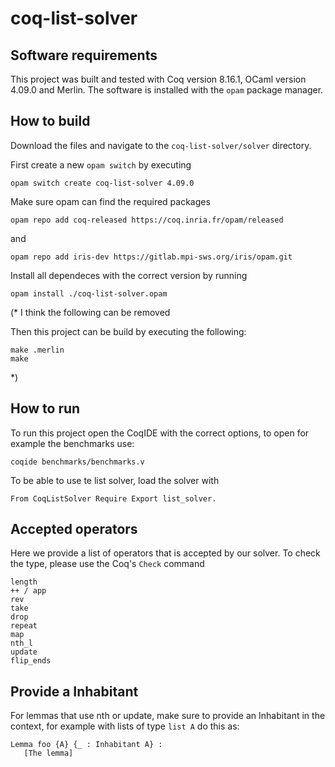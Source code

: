 # coq-list-solver

## Software requirements

This project was built and tested with Coq version 8.16.1, OCaml version 4.09.0 and Merlin. The software is installed with the `opam` package manager.

## How to build

Download the files and navigate to the `coq-list-solver/solver` directory.

First create a new `opam switch` by executing

```
opam switch create coq-list-solver 4.09.0
```

Make sure opam can find the required packages

```
opam repo add coq-released https://coq.inria.fr/opam/released
```
and
```
opam repo add iris-dev https://gitlab.mpi-sws.org/iris/opam.git
```

Install all dependeces with the correct version by running
``` 
opam install ./coq-list-solver.opam
```

(* I think the following can be removed

Then this project can be build by executing the following:
```
make .merlin
make
```
*)
  
## How to run

To run this project open the CoqIDE with the correct options, to open for example the benchmarks use:

```coqide benchmarks/benchmarks.v```

To be able to use te list solver, load the solver with 
```
From CoqListSolver Require Export list_solver.
```

## Accepted operators

Here we provide a list of operators that is accepted by our solver. To check the type, please use the Coq's `Check` command

```
length
++ / app
rev
take
drop
repeat
map
nth_l
update
flip_ends
```

## Provide a Inhabitant

For lemmas that use nth or update, make sure to provide an Inhabitant in the context, for example with lists of type `list A` do this as:

```
Lemma foo {A} {_ : Inhabitant A} :
   [The lemma]
```
